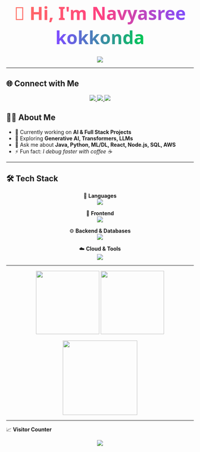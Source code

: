 <!-- Title with Gradient -->
<h1 align="center">
  <span style="background: linear-gradient(90deg,#ff6f61,#ff4081,#7c4dff,#00c853); 
               -webkit-background-clip: text; color: transparent; 
               font-size: 48px; font-family: 'Segoe UI', sans-serif;">
    👋 Hi, I'm Navyasree kokkonda
  </span>
</h1>


<!-- Typing Effect -->
<p align="center">
  <img src="https://readme-typing-svg.herokuapp.com?size=24&duration=3000&color=ff4081&center=true&vCenter=true&width=600&lines=Java+Full+Stack+Developer;AI+Engineer;Deep+Learning+%7C+NLP;Generative+AI+%7C+LLMs;Always+Learning+New+Things" />
</p>

---
## 🌐 Connect with Me  

<p align="center">
  <a href="https://linkedin.com/in/navyasreekokkonda">
    <img src="https://img.shields.io/badge/LinkedIn-0077B5?style=for-the-badge&logo=linkedin&logoColor=white"/>
  </a>
  <a href="mailto:sreenavyahi@gmail.com">
    <img src="https://img.shields.io/badge/Gmail-D14836?style=for-the-badge&logo=gmail&logoColor=white"/>
  </a>
  <a href="https://github.com/navyasreekokkonda">
    <img src="https://img.shields.io/badge/GitHub-000000?style=for-the-badge&logo=github&logoColor=white"/>
  </a>
</p>


## 👨‍💻 About Me  

- 🔭 Currently working on **AI & Full Stack Projects**  
- 🌱 Exploring **Generative AI, Transformers, LLMs**  
- 💬 Ask me about **Java, Python, ML/DL, React, Node.js, SQL, AWS**  
- ⚡ Fun fact: *I debug faster with coffee ☕*  

---

## 🛠️ Tech Stack  

<div align="center">

🎯 **Languages**  
<img src="https://skillicons.dev/icons?i=java,python,javascript,cpp&theme=dark" /><br>

🎨 **Frontend**  
<img src="https://skillicons.dev/icons?i=html,css,react,tailwind&theme=dark" /><br>

⚙️ **Backend & Databases**  
<img src="https://skillicons.dev/icons?i=nodejs,mysql,postgres,mongodb&theme=dark" /><br>

☁️ **Cloud & Tools**  
<img src="https://skillicons.dev/icons?i=aws,git,github,vscode&theme=dark" /><br>

</div>

---

  

<p align="center">
  <img src="https://github-readme-stats.vercel.app/api?username=navyasreekokkonda&show_icons=true&theme=tokyonight&hide_border=true" height="170em" />
  <img src="https://github-readme-streak-stats.herokuapp.com?user=navyasreekokkonda&theme=tokyonight&hide_border=true" height="170em" />
</p>

<p align="center">
  <img src="https://github-profile-summary-cards.vercel.app/api/cards/profile-details?username=navyasreekokkonda&theme=tokyonight" height="200em" />
</p>

---




📈 **Visitor Counter**  
<p align="center">
  <img src="https://komarev.com/ghpvc/?username=YourGitHubUsername&label=Profile+Views&color=ff69b4&style=flat" />
</p>






